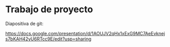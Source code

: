 Trabajo de proyecto
==================

Diapositiva de git:

https://docs.google.com/presentation/d/1AOUJV2qHx1xExG9MC7AeEvknejs7bKAH42yU6RTcc9E/edit?usp=sharing
